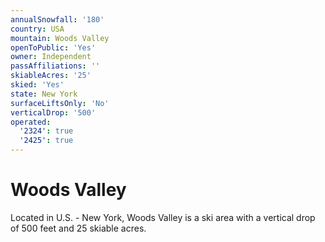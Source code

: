 ```yaml
---
annualSnowfall: '180'
country: USA
mountain: Woods Valley
openToPublic: 'Yes'
owner: Independent
passAffiliations: ''
skiableAcres: '25'
skied: 'Yes'
state: New York
surfaceLiftsOnly: 'No'
verticalDrop: '500'
operated:
  '2324': true
  '2425': true
---
```



# Woods Valley

Located in U.S. - New York, Woods Valley is a ski area with a vertical drop of 500 feet and 25 skiable acres.
